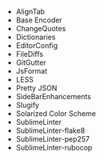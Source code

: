 * AlignTab
* Base Encoder
* ChangeQuotes
* Dictionaries
* EditorConfig
* FileDiffs
* GitGutter
* JsFormat 
* LESS
* Pretty JSON
* SideBarEnhancements
* Slugify
* Solarized Color Scheme
* SublimeLinter
* SublimeLinter-flake8
* SublimeLinter-pep257
* SublimeLinter-rubocop
